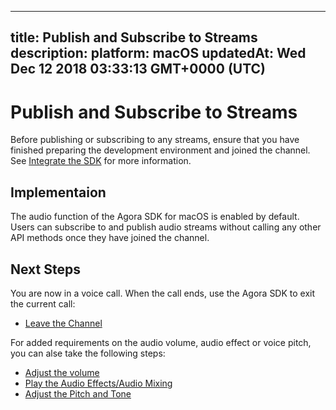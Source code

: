 
---
title: Publish and Subscribe to Streams
description: 
platform: macOS
updatedAt: Wed Dec 12 2018 03:33:13 GMT+0000 (UTC)
---
# Publish and Subscribe to Streams
Before publishing or subscribing to any streams, ensure that you have finished preparing the development environment and joined the channel. See [Integrate the SDK](../../en/Voice/mac_audio.md) for more information.

## Implementaion
The audio function of the Agora SDK for macOS is enabled by default. Users can subscribe to and publish audio streams without calling any other API methods once they have joined the channel.

## Next Steps
You are now in a voice call. When the call ends, use the Agora SDK to exit the current call:

* [Leave the Channel](../../en/Voice/leave_mac.md)

For added requirements on the audio volume, audio effect or voice pitch, you can alse take the following steps:

* [Adjust the volume](../../en/Voice/volume_mac.md)
* [Play the Audio Effects/Audio Mixing](../../en/Voice/effect_mixing_mac.md)
* [Adjust the Pitch and Tone](../../en/Voice/voice_effect_android_audio.md)
